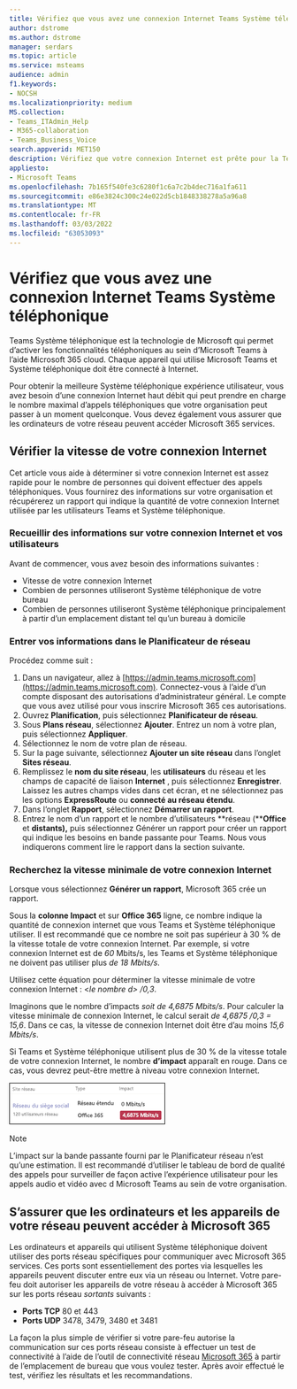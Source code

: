 ```yaml
---
title: Vérifiez que vous avez une connexion Internet Teams Système téléphonique
author: dstrome
ms.author: dstrome
manager: serdars
ms.topic: article
ms.service: msteams
audience: admin
f1.keywords:
- NOCSH
ms.localizationpriority: medium
MS.collection:
- Teams_ITAdmin_Help
- M365-collaboration
- Teams_Business_Voice
search.appverid: MET150
description: Vérifiez que votre connexion Internet est prête pour la Teams Système téléphonique
appliesto:
- Microsoft Teams
ms.openlocfilehash: 7b165f540fe3c6280f1c6a7c2b4dec716a1fa611
ms.sourcegitcommit: e86e3824c300c24e022d5cb1848338278a5a96a8
ms.translationtype: MT
ms.contentlocale: fr-FR
ms.lasthandoff: 03/03/2022
ms.locfileid: "63053093"
---
```

# <a name="check-your-internet-connection-for-teams-phone-system"></a>Vérifiez que vous avez une connexion Internet Teams Système téléphonique

Teams Système téléphonique est la technologie de Microsoft qui permet d’activer les fonctionnalités téléphoniques au sein d’Microsoft Teams à l’aide Microsoft 365 cloud. Chaque appareil qui utilise Microsoft Teams et Système téléphonique doit être connecté à Internet.

Pour obtenir la meilleure Système téléphonique expérience utilisateur, vous avez besoin d’une connexion Internet haut débit qui peut prendre en charge le nombre maximal d’appels téléphoniques que votre organisation peut passer à un moment quelconque. Vous devez également vous assurer que les ordinateurs de votre réseau peuvent accéder Microsoft 365 services.

## <a name="check-your-internet-connection-speed"></a>Vérifier la vitesse de votre connexion Internet

Cet article vous aide à déterminer si votre connexion Internet est assez rapide pour le nombre de personnes qui doivent effectuer des appels téléphoniques. Vous fournirez des informations sur votre organisation et récupérerez un rapport qui indique la quantité de votre connexion Internet utilisée par les utilisateurs Teams et Système téléphonique.

### <a name="gather-information-about-your-internet-connection-and-users"></a>Recueillir des informations sur votre connexion Internet et vos utilisateurs

Avant de commencer, vous avez besoin des informations suivantes :

* Vitesse de votre connexion Internet
* Combien de personnes utiliseront Système téléphonique de votre bureau
* Combien de personnes utiliseront Système téléphonique principalement à partir d’un emplacement distant tel qu’un bureau à domicile

### <a name="enter-your-information-into-the-network-planner"></a>Entrer vos informations dans le Planificateur de réseau

Procédez comme suit :

1. Dans un navigateur, allez à [https://admin.teams.microsoft.com](https://admin.teams.microsoft.com). Connectez-vous à l’aide d’un compte disposant des autorisations d’administrateur général. Le compte que vous avez utilisé pour vous inscrire Microsoft 365 ces autorisations.
2. Ouvrez **Planification**, puis sélectionnez **Planificateur de réseau**.
3. Sous **Plans réseau**, sélectionnez **Ajouter**. Entrez un nom à votre plan, puis sélectionnez **Appliquer**.
4. Sélectionnez le nom de votre plan de réseau.
5. Sur la page suivante, sélectionnez **Ajouter un site réseau** dans l’onglet **Sites réseau**.
6. Remplissez le **nom du site réseau**, les **utilisateurs** du réseau et les champs de capacité de liaison **Internet** , puis sélectionnez **Enregistrer**. Laissez les autres champs vides dans cet écran, et ne sélectionnez pas les options **ExpressRoute** ou **connecté au réseau étendu**.
7. Dans l’onglet **Rapport**, sélectionnez **Démarrer un rapport**.
8. Entrez le nom  d’un rapport et le nombre d’utilisateurs **réseau (****Office** et **distants),** puis  sélectionnez Générer un rapport pour créer un rapport qui indique les besoins en bande passante pour Teams. Nous vous indiquerons comment lire le rapport dans la section suivante.

### <a name="find-your-minimum-internet-connection-speed"></a>Recherchez la vitesse minimale de votre connexion Internet

Lorsque vous sélectionnez **Générer un rapport**, Microsoft 365 crée un rapport.

Sous la **colonne Impact** et sur **Office 365** ligne, ce nombre indique la quantité de connexion internet que vous Teams et Système téléphonique utiliser. Il est recommandé que ce nombre ne soit pas supérieur à 30 % de la vitesse totale de votre connexion Internet. Par exemple, si votre connexion Internet est de *60* Mbits/s, les Teams et Système téléphonique ne doivent pas utiliser plus *de 18 Mbits/s*.

Utilisez cette équation pour déterminer la vitesse minimale de votre connexion Internet : <*le nombre d> /0,3*.  

Imaginons que le nombre d’impacts *soit de 4,6875 Mbits/s*. Pour calculer la vitesse minimale de connexion Internet, le calcul serait *de 4,6875 /0,3 = 15,6*. Dans ce cas, la vitesse de connexion Internet doit être d’au moins *15,6 Mbits/s*.

Si Teams et Système téléphonique utilisent plus de 30 % de la vitesse totale de votre connexion Internet, le nombre **d’impact** apparaît en rouge. Dans ce cas, vous devrez peut-être mettre à niveau votre connexion Internet.

![Avertissement de vitesse de connexion.](../media/network-planner-report-speed-warning.png)

>[!NOTE]
> L’impact sur la bande passante fourni par le Planificateur réseau n’est qu’une estimation. Il est recommandé d’utiliser [](../cqd-what-is-call-quality-dashboard.md) le tableau de bord de qualité des appels pour surveiller de façon active l’expérience utilisateur pour les appels audio et vidéo avec d Microsoft Teams au sein de votre organisation.

## <a name="make-sure-the-computers-and-devices-on-your-network-can-reach-microsoft-365"></a>S’assurer que les ordinateurs et les appareils de votre réseau peuvent accéder à Microsoft 365

Les ordinateurs et appareils qui utilisent Système téléphonique doivent utiliser des ports réseau spécifiques pour communiquer avec Microsoft 365 services. Ces ports sont essentiellement des portes via lesquelles les appareils peuvent discuter entre eux via un réseau ou Internet. Votre pare-feu doit autoriser les appareils de votre réseau à accéder à Microsoft 365 sur les ports réseau *sortants* suivants :

* **Ports TCP** 80 et 443
* **Ports UDP** 3478, 3479, 3480 et 3481

La façon la plus simple de vérifier si votre pare-feu autorise la communication sur ces ports réseau consiste à effectuer un test de connectivité à l’aide de l’outil de connectivité réseau [Microsoft 365](/microsoft-365/enterprise/office-365-network-mac-perf-onboarding-tool) à partir de l’emplacement de bureau que vous voulez tester. Après avoir effectué le test, vérifiez les résultats et les recommandations.
